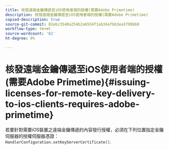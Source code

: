 ```yaml
---
title: 核發遠端金鑰傳遞至iOS使用者端的授權(需要Adobe Primetime)
description: 核發遠端金鑰傳遞至iOS使用者端的授權(需要Adobe Primetime)
copied-description: true
source-git-commit: 02ebc3548a254b2a6554f1ab34afbb3ea5f09bb8
workflow-type: tm+mt
source-wordcount: '61'
ht-degree: 0%

---
```


# 核發遠端金鑰傳遞至iOS使用者端的授權(需要Adobe Primetime){#issuing-licenses-for-remote-key-delivery-to-ios-clients-requires-adobe-primetime}

若要針對需要iOS裝置之遠端金鑰傳遞的內容發行授權，必須在下列位置指定金鑰伺服器的授權伺服器憑證： `HandlerConfiguration.setKeyServerCertificate()`.
